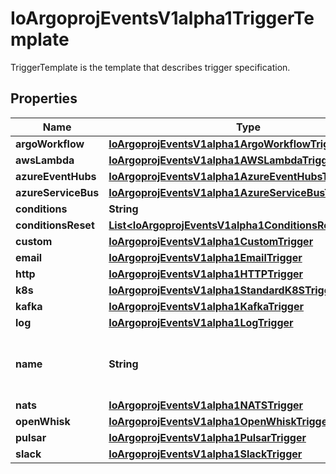 

# IoArgoprojEventsV1alpha1TriggerTemplate

TriggerTemplate is the template that describes trigger specification.

## Properties

Name | Type | Description | Notes
------------ | ------------- | ------------- | -------------
**argoWorkflow** | [**IoArgoprojEventsV1alpha1ArgoWorkflowTrigger**](IoArgoprojEventsV1alpha1ArgoWorkflowTrigger.md) |  |  [optional]
**awsLambda** | [**IoArgoprojEventsV1alpha1AWSLambdaTrigger**](IoArgoprojEventsV1alpha1AWSLambdaTrigger.md) |  |  [optional]
**azureEventHubs** | [**IoArgoprojEventsV1alpha1AzureEventHubsTrigger**](IoArgoprojEventsV1alpha1AzureEventHubsTrigger.md) |  |  [optional]
**azureServiceBus** | [**IoArgoprojEventsV1alpha1AzureServiceBusTrigger**](IoArgoprojEventsV1alpha1AzureServiceBusTrigger.md) |  |  [optional]
**conditions** | **String** |  |  [optional]
**conditionsReset** | [**List&lt;IoArgoprojEventsV1alpha1ConditionsResetCriteria&gt;**](IoArgoprojEventsV1alpha1ConditionsResetCriteria.md) |  |  [optional]
**custom** | [**IoArgoprojEventsV1alpha1CustomTrigger**](IoArgoprojEventsV1alpha1CustomTrigger.md) |  |  [optional]
**email** | [**IoArgoprojEventsV1alpha1EmailTrigger**](IoArgoprojEventsV1alpha1EmailTrigger.md) |  |  [optional]
**http** | [**IoArgoprojEventsV1alpha1HTTPTrigger**](IoArgoprojEventsV1alpha1HTTPTrigger.md) |  |  [optional]
**k8s** | [**IoArgoprojEventsV1alpha1StandardK8STrigger**](IoArgoprojEventsV1alpha1StandardK8STrigger.md) |  |  [optional]
**kafka** | [**IoArgoprojEventsV1alpha1KafkaTrigger**](IoArgoprojEventsV1alpha1KafkaTrigger.md) |  |  [optional]
**log** | [**IoArgoprojEventsV1alpha1LogTrigger**](IoArgoprojEventsV1alpha1LogTrigger.md) |  |  [optional]
**name** | **String** | Name is a unique name of the action to take. |  [optional]
**nats** | [**IoArgoprojEventsV1alpha1NATSTrigger**](IoArgoprojEventsV1alpha1NATSTrigger.md) |  |  [optional]
**openWhisk** | [**IoArgoprojEventsV1alpha1OpenWhiskTrigger**](IoArgoprojEventsV1alpha1OpenWhiskTrigger.md) |  |  [optional]
**pulsar** | [**IoArgoprojEventsV1alpha1PulsarTrigger**](IoArgoprojEventsV1alpha1PulsarTrigger.md) |  |  [optional]
**slack** | [**IoArgoprojEventsV1alpha1SlackTrigger**](IoArgoprojEventsV1alpha1SlackTrigger.md) |  |  [optional]



